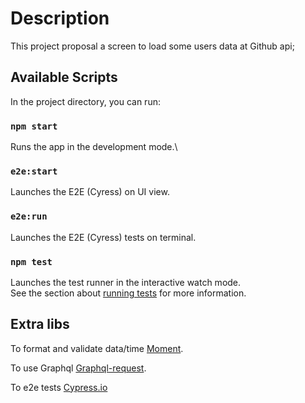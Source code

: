 # Description

This project proposal a screen to load some users data at Github api;

## Available Scripts

In the project directory, you can run:

### `npm start`

Runs the app in the development mode.\
### `e2e:start`

Launches the E2E (Cyress) on UI view.
### `e2e:run`

Launches the E2E (Cyress) tests on terminal.

### `npm test`

Launches the test runner in the interactive watch mode.\
See the section about [running tests](https://facebook.github.io/create-react-app/docs/running-tests) for more information.

## Extra libs

To format and validate data/time [Moment](https://momentjs.com/).

To use Graphql [Graphql-request](https://github.com/prisma-labs/graphql-request/).

To e2e tests [Cypress.io](https://www.cypress.io/)